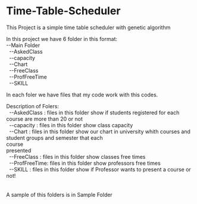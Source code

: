 # Time-Table-Scheduler
This Project is a simple time table scheduler with genetic algorithm<br />

In this project we have 6 folder in this format:<br />
--Main Folder<br />
&nbsp;&nbsp;--AskedClass<br />
&nbsp;&nbsp;--capacity<br />
&nbsp;&nbsp;--Chart<br />
&nbsp;&nbsp;--FreeClass<br />
&nbsp;&nbsp;--ProfFreeTime<br />
&nbsp;&nbsp;--SKILL<br />
  
In each foler we have files that my code work with this codes.<br />

Description of Folers:<br />
&nbsp;&nbsp;--AskedClass  : files in this folder show if students registered for each course are more than 20 or not<br />
&nbsp;&nbsp;--capacity    : files in this folder show class capacity<br />
&nbsp;&nbsp;--Chart       : files in this folder show our chart in university whith courses and student groups and semester that each<br /> course<br />
presented<br />
&nbsp;&nbsp;--FreeClass   : files in this folder show classes free times<br />
&nbsp;&nbsp;--ProfFreeTime: files in this folder show professors free times<br />
&nbsp;&nbsp;--SKILL       : files in this folder show if Professor wants to present a course or not!<br />
  <br /><br />
  A sample of this folders is in Sample Folder
